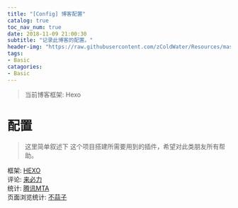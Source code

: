 ```yaml
---
title: "[Config] 博客配置"
catalog: true
toc_nav_num: true
date: 2018-11-09 21:00:30
subtitle: "记录此博客的配置。"
header-img: "https://raw.githubusercontent.com/zColdWater/Resources/master/Images/legend_cover.jpg"
tags:
- Basic
catagories:
- Basic
---
```


> 当前博客框架: Hexo

配置
=======
> 这里简单叙述下 这个项目搭建所需要用到的插件，希望对此类朋友所有帮助。

框架: [HEXO](https://hexo.io/zh-cn/)  
评论: [来必力](https://www.livere.com/)  
统计: [腾讯MTA](https://mta.qq.com/)  
页面浏览统计: [不蒜子](http://ibruce.info/2015/04/04/busuanzi/)


